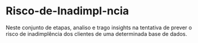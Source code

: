 # Risco-de-Inadimpl-ncia
Neste conjunto de etapas, analiso e trago insights na tentativa de prever o risco de inadimplência dos clientes de uma determinada base de dados.
